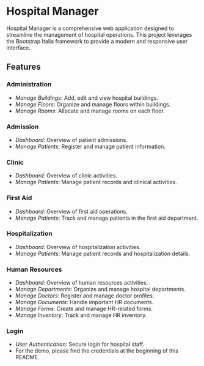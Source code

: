 # Hospital Manager
Hospital Manager is a comprehensive web application designed to streamline the management of hospital operations. This project leverages the Bootstrap Italia framework to provide a modern and responsive user interface.
## Features
### Administration
- *Manage Buildings*: Add, edit and view hospital buildings.
- *Manage Floors*: Organize and manage floors within buildings.
- *Manage Rooms*: Allocate and manage rooms on each floor.
### Admission
- *Dashboard*: Overview of patient admissions.
- *Manage Patients*: Register and manage patient information.
### Clinic
- *Dashboard*: Overview of clinic activities.
- *Manage Patients*: Manage patient records and clinical activities.
### First Aid
- *Dashboard*: Overview of first aid operations.
- *Manage Patients*: Track and manage patients in the first aid department.
### Hospitalization
- *Dashboard*: Overview of hospitalization activities.
- *Manage Patients*: Manage patient records and hospitalization details.
### Human Resources
- *Dashboard*: Overview of human resources activities.
- *Manage Departments*: Organize and manage hospital departments.
- *Manage Doctors*: Register and manage doctor profiles.
- *Manage Documents*: Handle important HR documents.
- *Manage Forms*: Create and manage HR-related forms.
- *Manage Inventory*: Track and manage HR inventory.
### Login
- *User Authentication*: Secure login for hospital staff.
- For the demo, please find the credentials at the beginning of this README.
